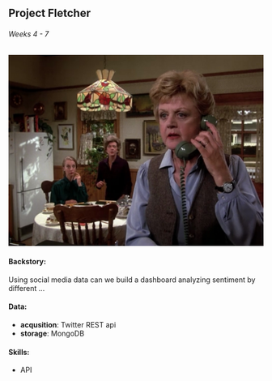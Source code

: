 ## Project Fletcher

###### Weeks 4 - 7
![](fletcher.jpg)

#### Backstory:

Using social media data can we build a dashboard analyzing sentiment by different ...


#### Data:

* **acqusition**: Twitter REST api
* **storage**: MongoDB


#### Skills:

* API

